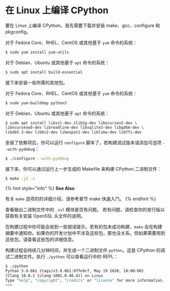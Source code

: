 # 在 Linux 上编译 CPython

要在 Linux 上编译 CPython，首先需要下载并安装 make、gcc、configure 和 pkgconfig。

对于 Fedora Core、RHEL、CentOS 或其他基于 `yum` 命令的系统：

```bash
$ sudo yum install yum-utils
```

对于 Debian、Ubuntu 或其他基于 `apt` 命令的系统：

```bash
$ sudo apt install build-essential
```

接下来安装一些所需的其他包。

对于 Fedora Core、RHEL、CentOS 或其他基于 `yum` 命令的系统：

```bash
$ sudo yum-builddep python3
```

对于 Debian、Ubuntu 或其他基于 `apt` 命令的系统：

```bash
$ sudo apt install libssl-dev zlib1g-dev libncurses5-dev \
libncursesw5-dev libreadline-dev libsqlite3-dev libgdbm-dev \
libdb5.3-dev libbz2-dev libexpat1-dev liblzma-dev libffi-dev
```

安装了依赖项后，你可以运行 `configure` 脚本了，若构建调试版本请添加可选项 `--with-pydebug`：

```bash
$ ./configure --with-pydebug
```

接下来，你可以通过运行上一步生成的 Makefile 来构建 CPython 二进制文件：

```bash
$ make -j2 -s
```

{% hint style="info" %}
**See Also**

有关 `make` 选项的的详细介绍，请参考章节 make 快速入门。
{% endhint %}

查看输出二进制文件中的 `_ssl` 模块是否有问题。 若有问题，请检查你的发行版以获取有关安装 OpenSSL 头文件的说明。

在构建过程中你可能会收到一些错误提示。若有的包未成功构建，`make` 会在构建摘要中通知你。如果你的开发计划中不涉及这些包，那也没关系。但如果需要用到这些包，请查看这些包的详细信息。

构建过程会持续几分钟时间，并生成一个二进制文件 `python`。这是 CPython 的调试二进制文件。执行 `./python` 可以查看运行中的 REPL：

```bash
$ ./python
Python 3.9.0b1 (tags/v3.9.0b1:97fe9cf, May 19 2020, 10:00:00)
[Clang 10.0.1 (clang-1001.0.46.4)] on Linux
Type "help", "copyright", "credits" or "license" for more information.
>>>
```
